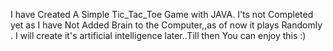 I have Created A Simple Tic_Tac_Toe Game with JAVA. I'ts not Completed yet as I have Not Added Brain to the Computer,,as of now it plays Randomly . I will create it's artificial intelligence later..Till then You can enjoy this :)

